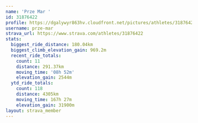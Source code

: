 ```yaml
---
name: 'Prze Mar '
id: 31876422
profile: https://dgalywyr863hv.cloudfront.net/pictures/athletes/31876422/22548952/4/large.jpg
username: prze-mar
strava_url: https://www.strava.com/athletes/31876422
stats:
  biggest_ride_distance: 180.04km
  biggest_climb_elevation_gain: 969.2m
  recent_ride_totals:
    count: 11
    distance: 291.37km
    moving_time: '08h 52m'
    elevation_gain: 2544m
  ytd_ride_totals:
    count: 118
    distance: 4305km
    moving_time: 167h 27m
    elevation_gain: 31900m
layout: strava_member
--- 
```

